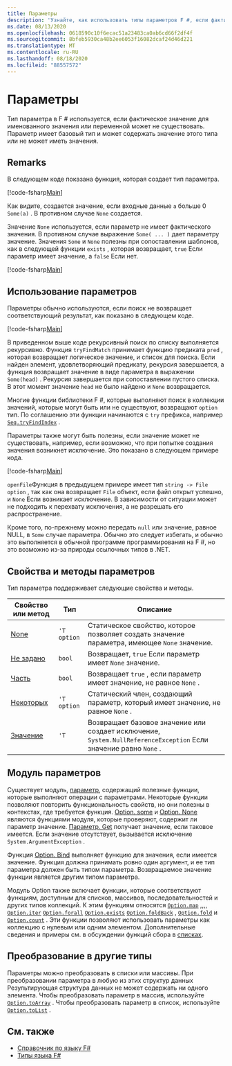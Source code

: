 ```yaml
---
title: Параметры
description: 'Узнайте, как использовать типы параметров F #, если фактическое значение для именованного значения или переменной может не существовать.'
ms.date: 08/13/2020
ms.openlocfilehash: 0618590c10f6ecac51a23483ca0ab6cd66f2df4f
ms.sourcegitcommit: 8bfeb5930ca48b2ee6053f16082dcaf24d46d221
ms.translationtype: MT
ms.contentlocale: ru-RU
ms.lasthandoff: 08/18/2020
ms.locfileid: "88557572"
---
```

# <a name="options"></a>Параметры

Тип параметра в F # используется, если фактическое значение для именованного значения или переменной может не существовать. Параметр имеет базовый тип и может содержать значение этого типа или не может иметь значения.

## <a name="remarks"></a>Remarks

В следующем коде показана функция, которая создает тип параметра.

[!code-fsharp[Main](~/samples/snippets/fsharp/lang-ref-1/snippet1404.fs)]

Как видите, создается значение, если входные данные `a` больше 0 `Some(a)` .  В противном случае `None` создается.

Значение `None` используется, если параметр не имеет фактического значения. В противном случае выражение `Some( ... )` дает параметру значение. Значения `Some` и `None` полезны при сопоставлении шаблонов, как в следующей функции `exists` , которая возвращает, `true` Если параметр имеет значение, а `false` Если нет.

[!code-fsharp[Main](~/samples/snippets/fsharp/lang-ref-1/snippet1401.fs)]

## <a name="using-options"></a>Использование параметров

Параметры обычно используются, если поиск не возвращает соответствующий результат, как показано в следующем коде.

[!code-fsharp[Main](~/samples/snippets/fsharp/lang-ref-1/snippet1403.fs)]

В приведенном выше коде рекурсивный поиск по списку выполняется рекурсивно. Функция `tryFindMatch` принимает функцию предиката `pred` , которая возвращает логическое значение, и список для поиска. Если найден элемент, удовлетворяющий предикату, рекурсия завершается, а функция возвращает значение в виде параметра в выражении `Some(head)` . Рекурсия завершается при сопоставлении пустого списка. В этот момент значение `head` не было найдено и `None` возвращается.

Многие функции библиотеки F #, которые выполняют поиск в коллекции значений, которые могут быть или не существуют, возвращают `option` тип. По соглашению эти функции начинаются с `try` префикса, например [`Seq.tryFindIndex`](https://fsharp.github.io/fsharp-core-docs/reference/fsharp-collections-seqmodule.html#tryFindIndex) .

Параметры также могут быть полезны, если значение может не существовать, например, если возможно, что при попытке создания значения возникнет исключение. Это показано в следующем примере кода.

[!code-fsharp[Main](~/samples/snippets/fsharp/lang-ref-1/snippet1402.fs)]

`openFile`Функция в предыдущем примере имеет тип `string -> File option` , так как она возвращает `File` объект, если файл открыт успешно, и `None` Если возникает исключение. В зависимости от ситуации может не подходить к перехвату исключения, а не разрешать его распространение.

Кроме того, по-прежнему можно передать `null` или значение, равное NULL, в `Some` случае параметра. Обычно это следует избегать, и обычно это выполняется в обычной программе программирования на F #, но это возможно из-за природы ссылочных типов в .NET.

## <a name="option-properties-and-methods"></a>Свойства и методы параметров

Тип параметра поддерживает следующие свойства и методы.

|Свойство или метод|Тип|Описание|
|------------------|----|-----------|
|[None](https://fsharp.github.io/fsharp-core-docs/reference/fsharp-core-fsharpoption-1.html#None)|`'T option`|Статическое свойство, которое позволяет создать значение параметра, имеющее `None` значение.|
|[Не задано](https://fsharp.github.io/fsharp-core-docs/reference/fsharp-core-fsharpoption-1.html#IsNone)|`bool`|Возвращает, `true` Если параметр имеет `None` значение.|
|[Часть](https://fsharp.github.io/fsharp-core-docs/reference/fsharp-core-fsharpoption-1.html#IsSome)|`bool`|Возвращает `true` , если параметр имеет значение, не равное `None` .|
|[Некоторых](https://fsharp.github.io/fsharp-core-docs/reference/fsharp-core-fsharpoption-1.html#Some)|`'T option`|Статический член, создающий параметр, который имеет значение, не равное `None` .|
|[Значение](https://fsharp.github.io/fsharp-core-docs/reference/fsharp-core-fsharpoption-1.html#Value)|`'T`|Возвращает базовое значение или создает исключение, `System.NullReferenceException` Если значение равно `None` .|

## <a name="option-module"></a>Модуль параметров

Существует модуль, [параметр](https://fsharp.github.io/fsharp-core-docs/reference/fsharp-core-optionmodule.html), содержащий полезные функции, которые выполняют операции с параметрами. Некоторые функции позволяют повторить функциональность свойств, но они полезны в контекстах, где требуется функция. [Option. some](https://fsharp.github.io/fsharp-core-docs/reference/fsharp-core-optionmodule.html#isSome) и [Option. None](https://fsharp.github.io/fsharp-core-docs/reference/fsharp-core-optionmodule.html#isNone) являются функциями модуля, которые проверяют, содержит ли параметр значение. [Параметр. Get](https://fsharp.github.io/fsharp-core-docs/reference/fsharp-core-optionmodule.html#get) получает значение, если таковое имеется. Если значение отсутствует, вызывается исключение `System.ArgumentException` .

Функция [Option. Bind](https://fsharp.github.io/fsharp-core-docs/reference/fsharp-core-optionmodule.html#bind) выполняет функцию для значения, если имеется значение. Функция должна принимать ровно один аргумент, и ее тип параметра должен быть типом параметра. Возвращаемое значение функции является другим типом параметра.

Модуль Option также включает функции, которые соответствуют функциям, доступным для списков, массивов, последовательностей и других типов коллекций. К этим функциям относятся [`Option.map`](https://fsharp.github.io/fsharp-core-docs/reference/fsharp-core-optionmodule.html#map) ,,,, [`Option.iter`](https://fsharp.github.io/fsharp-core-docs/reference/fsharp-core-optionmodule.html#iter) [`Option.forall`](https://fsharp.github.io/fsharp-core-docs/reference/fsharp-core-optionmodule.html#forall) [`Option.exists`](https://fsharp.github.io/fsharp-core-docs/reference/fsharp-core-optionmodule.html#exists) [`Option.foldBack`](https://fsharp.github.io/fsharp-core-docs/reference/fsharp-core-optionmodule.html#foldBack) , [`Option.fold`](https://fsharp.github.io/fsharp-core-docs/reference/fsharp-core-optionmodule.html#fold) и [`Option.count`](https://fsharp.github.io/fsharp-core-docs/reference/fsharp-core-optionmodule.html#count) . Эти функции позволяют использовать параметры как коллекцию с нулевым или одним элементом. Дополнительные сведения и примеры см. в обсуждении функций сбора в [списках](lists.md).

## <a name="converting-to-other-types"></a>Преобразование в другие типы

Параметры можно преобразовать в списки или массивы. При преобразовании параметра в любую из этих структур данных Результирующая структура данных не может содержать ни одного элемента. Чтобы преобразовать параметр в массив, используйте [`Option.toArray`](https://fsharp.github.io/fsharp-core-docs/reference/fsharp-core-optionmodule.html#toArray) . Чтобы преобразовать параметр в список, используйте [`Option.toList`](https://fsharp.github.io/fsharp-core-docs/reference/fsharp-core-optionmodule.html#toList) .

## <a name="see-also"></a>См. также

- [Справочник по языку F#](index.md)
- [Типы языка F#](fsharp-types.md)
